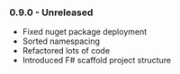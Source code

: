 ### 0.9.0 - Unreleased
* Fixed nuget package deployment
* Sorted namespacing
* Refactored lots of code
* Introduced F# scaffold project structure
